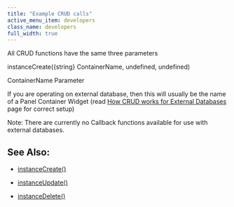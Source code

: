 ```yaml
---
title: "Example CRUD calls"
active_menu_item: developers
class_name: developers
full_width: true
---
```



All CRUD functions have the same three parameters

instanceCreate({string} ContainerName, undefined, undefined)

ContainerName Parameter

If you are operating on external database, then this will usually be the name of a Panel Container Widget (read [How CRUD works for External Databases](how-crud-works-for-external-da) page for correct setup)

Note: There are currently no Callback functions available for use with external databases.

## See Also:

 - [instanceCreate()](../../../../../scripting-apis/client-api/instance-data-functions/instancecreate)

 - [instanceUpdate()](../../../../../scripting-apis/client-api/instance-data-functions/instancesave)

 - [instanceDelete()](../../../../../scripting-apis/client-api/instance-data-functions/instancedelete)

